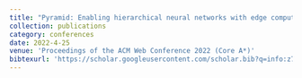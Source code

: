 ```yaml
---
title: "Pyramid: Enabling hierarchical neural networks with edge computing"
collection: publications
category: conferences
date: 2022-4-25
venue: 'Proceedings of the ACM Web Conference 2022 (Core A*)'
bibtexurl: 'https://scholar.googleusercontent.com/scholar.bib?q=info:z7HO3T7J8NIJ:scholar.google.com/&output=citation&scisdr=CgLNT0f7ELXU8Qn0lPw:AAZF9b8AAAAAaMzyjPyhr2E51qjLx2-n-PJLGl8&scisig=AAZF9b8AAAAAaMzyjJ9El-etEhmzeu6ffofLbD4&scisf=4&ct=citation&cd=-1&hl=en&scfhb=1'
---
```

